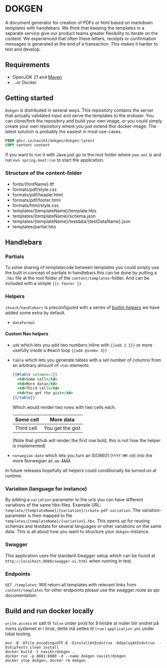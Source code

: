 # DOKGEN
A document generator for creation of PDFs or html based on markdown templates with handlebars. We think that keeping
the templates in a separate service give our product teams greater flexibility to iterate on the content. We experienced
that often these letters, receipts or confirmation messages is generated at the end of a transaction. This makes it harder
to test and develop.

## Requirements
- OpenJDK 21 and [Maven](https://maven.apache.org/)
- ...or Docker

## Getting started
`Dokgen` is distributed in several ways. This repository contains the server that actually validated input and serve
the templates to the enduser. You can clone/fork the repository and build your own image, or you could simply create
your own repository where you just extend this docker-image. The latest solution is probably the easiest in most 
use-cases.

```Dockerfile
FROM ghcr.io/navikt/dokgen/dokgen:latest
COPY content content
```

If you want to run it with Java just go to the root folder where `pom.xml` is and run `mvn spring-boot:run` 
to start the application.

### Structure of the content-folder

-  fonts/{fontName}.ttf
-  formats/pdf/style.css
-  formats/pdf/header.html
-  formats/pdf/footer.html
-  formats/html/style.css
-  templates/{templateName}/template.hbs
-  templates/{templateName}/schema.json
-  templates/{templateName}/testdata/{testDataName}.json
-  templates/partial.hbs

## Handlebars

### Partials
To solve sharing of templatecode between templates you could simply use the built in concept of partials in handlebars
this can be done by putting a `.hbs` file at the root folder of the `content/templates`-folder. And can be included
with a simple `{{> footer }}`. 

### Helpers
`jknack/handlebars` is preconfigured with a series of [builtin helpers](https://github.com/jknack/handlebars.java#helpers)
we have added some extra by default.
* `dateFormat`

#### Custom Nav helpers
* `add` which lets you add two numbers inline with `{{add 1 2}}` or more usefully inside a #each loop `{{add @index 3}}`
* `table` which lets you generate tables with a set number of columns from an arbitrary amount of `<td>` elements
  ```handlebars
  {{#table columns=2}}
    <td>Some cell</td>
    <td>More data</td>
    <td>Third cell</td>
    <td>You get the gist</td>
  {{/table}}
  ```
  Which would render two rows with two cells each.
  
  | Some cell  |    More data     |
  |------------|------------------|
  | Third cell | You get the gist |
  (Note that github will render the first row bold, this is not how the helper is implemented)

* `norwegian-date` which lets you turn an ISO8601 (`YYYY-MM-dd`) into the more Norwegian `dd.mm.ÅÅÅÅ`

In future releases hopefully all helpers could conditionally be turned on at runtime.

### Variation (language for instance)
By adding a `variation`-parameter to the urls you can have different variations of the same hbs-files.
Example URL: `template/{templateName}/{variation}/create-pdf-variation`.
The variation-parameter is then mapped to file `templates/{templateName}/{variation}.hbs`. 
This opens up for reusing schemas and testdata for several languages or other variations on the same data.
This is all about how you want to structure your `dokgen`-instance.

### Swagger 
This application uses the standard Swagger setup which can be found at `http://localhost:8080/swagger-ui.html` when
running in test.

### Endpoints
`GET /templates`: Will return all templates with relevant links from `content/templates` for other endpoints please use
the swagger route as api documentation.
    

## Build and run docker locally

`write.access` er satt til `false` under prod for å hindre at maler blir endret på mens systemet er i bruk, dette må settes til `true` i `application.yml` under lokal testing.

```
mvn -B -Dfile.encoding=UTF-8 -DinstallAtEnd=true -DdeployAtEnd=true  -DskipTests clean install
docker build -t navikt/dokgen .
docker run -p 8081:8080 -d --name dokgen navikt/dokgen
docker stop dokgen; docker rm dokgen
```

